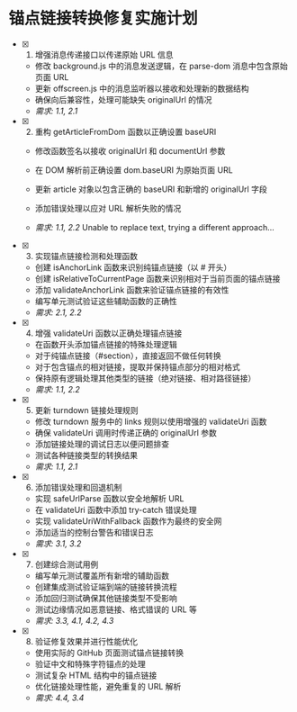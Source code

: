 # 锚点链接转换修复实施计划

- [x] 1. 增强消息传递接口以传递原始 URL 信息

  - 修改 background.js 中的消息发送逻辑，在 parse-dom 消息中包含原始页面 URL
  - 更新 offscreen.js 中的消息监听器以接收和处理新的数据结构
  - 确保向后兼容性，处理可能缺失 originalUrl 的情况
  - _需求: 1.1, 2.1_

- [x] 2. 重构 getArticleFromDom 函数以正确设置 baseURI

  - 修改函数签名以接收 originalUrl 和 documentUrl 参数
  - 在 DOM 解析前正确设置 dom.baseURI 为原始页面 URL
  - 更新 article 对象以包含正确的 baseURI 和新增的 originalUrl 字段

  - 添加错误处理以应对 URL 解析失败的情况
  - _需求: 1.1, 2.2_
Unable to replace text, trying a different approach...
- [x] 3. 实现锚点链接检测和处理函数

  - 创建 isAnchorLink 函数来识别纯锚点链接（以 # 开头）
  - 创建 isRelativeToCurrentPage 函数来识别相对于当前页面的锚点链接
  - 添加 validateAnchorLink 函数来验证锚点链接的有效性
  - 编写单元测试验证这些辅助函数的正确性
  - _需求: 2.1, 2.2_

- [x] 4. 增强 validateUri 函数以正确处理锚点链接

  - 在函数开头添加锚点链接的特殊处理逻辑
  - 对于纯锚点链接（#section），直接返回不做任何转换
  - 对于包含锚点的相对链接，提取并保持锚点部分的相对格式
  - 保持原有逻辑处理其他类型的链接（绝对链接、相对路径链接）
  - _需求: 1.1, 2.2_

- [x] 5. 更新 turndown 链接处理规则

  - 修改 turndown 服务中的 links 规则以使用增强的 validateUri 函数
  - 确保 validateUri 调用时传递正确的 originalUrl 参数
  - 添加链接处理的调试日志以便问题排查
  - 测试各种链接类型的转换结果
  - _需求: 1.1, 2.1_

- [x] 6. 添加错误处理和回退机制

  - 实现 safeUrlParse 函数以安全地解析 URL
  - 在 validateUri 函数中添加 try-catch 错误处理
  - 实现 validateUriWithFallback 函数作为最终的安全网
  - 添加适当的控制台警告和错误日志
  - _需求: 3.1, 3.2_

- [x] 7. 创建综合测试用例

  - 编写单元测试覆盖所有新增的辅助函数
  - 创建集成测试验证端到端的链接转换流程
  - 添加回归测试确保其他链接类型不受影响
  - 测试边缘情况如恶意链接、格式错误的 URL 等
  - _需求: 3.3, 4.1, 4.2, 4.3_

- [x] 8. 验证修复效果并进行性能优化





  - 使用实际的 GitHub 页面测试锚点链接转换
  - 验证中文和特殊字符锚点的处理
  - 测试复杂 HTML 结构中的锚点链接
  - 优化链接处理性能，避免重复的 URL 解析
  - _需求: 4.4, 3.4_
